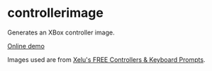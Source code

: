# controllerimage
Generates an XBox controller image.

[Online demo](https://kinuthedragon.github.io/controllerimage)

Images used are from [Xelu's FREE Controllers & Keyboard Prompts](https://thoseawesomeguys.com/prompts/).